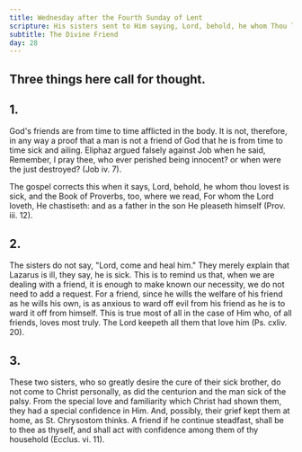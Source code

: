 ```yaml
---
title: Wednesday after the Fourth Sunday of Lent
scripture: His sisters sent to Him saying, Lord, behold, he whom Thou lovest is sick.--John xi. 3.
subtitle: The Divine Friend
day: 28
---
```


## Three things here call for thought.

## 1.

God's friends are from time to time afflicted in the body. It is not, therefore, in any way a proof that a man is not a friend of God that he is from time to time sick and ailing. Eliphaz argued falsely against Job when he said, Remember, I pray thee, who ever perished being innocent? or when were the just destroyed? (Job iv. 7).

The gospel corrects this when it says, Lord, behold, he whom thou lovest is sick, and the Book of Proverbs, too, where we read, For whom the Lord loveth, He chastiseth: and as a father in the son He pleaseth himself (Prov. iii. 12).

## 2.

The sisters do not say, "Lord, come and heal him." They merely explain that Lazarus is ill, they say, he is sick. This is to remind us that, when we are dealing with a friend, it is enough to make known our necessity, we do not need to add a request. For a friend, since he wills the welfare of his friend as he wills his own, is as anxious to ward off evil from his friend as he is to ward it off from himself. This is true most of all in the case of Him who, of all friends, loves most truly. The Lord keepeth all them that love him (Ps. cxliv. 20).

## 3.

These two sisters, who so greatly desire the cure of their sick brother, do not come to Christ personally, as did the centurion and the man sick of the palsy. From the special love and familiarity which Christ had shown them, they had a special confidence in Him. And, possibly, their grief kept them at home, as St. Chrysostom thinks. A friend if he continue steadfast, shall be to thee as thyself, and shall act with confidence among them of thy household (Ecclus. vi. 11).
